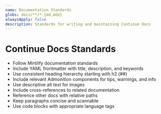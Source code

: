 ```yaml
---
name: Documentation Standards
globs: docs/**/*.{md,mdx}
alwaysApply: false
description: Standards for writing and maintaining Continue Docs
---
```


# Continue Docs Standards

- Follow Mintlify documentation standards
- Include YAML frontmatter with title, description, and keywords
- Use consistent heading hierarchy starting with h2 (##)
- Include relevant Admonition components for tips, warnings, and info
- Use descriptive alt text for images
- Include cross-references to related documentation
- Reference other docs with relative paths
- Keep paragraphs concise and scannable
- Use code blocks with appropriate language tags